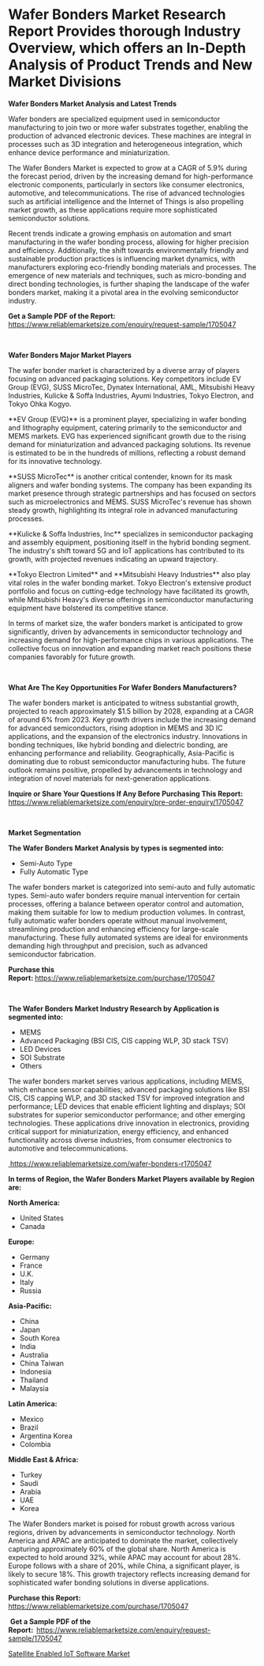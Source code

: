 <p><h1>Wafer Bonders Market Research Report Provides thorough Industry Overview, which offers an In-Depth Analysis of Product Trends and New Market Divisions</h1></p><p><strong>Wafer Bonders Market Analysis and Latest Trends</strong></p>
<p><p>Wafer bonders are specialized equipment used in semiconductor manufacturing to join two or more wafer substrates together, enabling the production of advanced electronic devices. These machines are integral in processes such as 3D integration and heterogeneous integration, which enhance device performance and miniaturization. </p><p>The Wafer Bonders Market is expected to grow at a CAGR of 5.9% during the forecast period, driven by the increasing demand for high-performance electronic components, particularly in sectors like consumer electronics, automotive, and telecommunications. The rise of advanced technologies such as artificial intelligence and the Internet of Things is also propelling market growth, as these applications require more sophisticated semiconductor solutions.</p><p>Recent trends indicate a growing emphasis on automation and smart manufacturing in the wafer bonding process, allowing for higher precision and efficiency. Additionally, the shift towards environmentally friendly and sustainable production practices is influencing market dynamics, with manufacturers exploring eco-friendly bonding materials and processes. The emergence of new materials and techniques, such as micro-bonding and direct bonding technologies, is further shaping the landscape of the wafer bonders market, making it a pivotal area in the evolving semiconductor industry.</p></p>
<p><strong>Get a Sample PDF of the Report:&nbsp;</strong> <a href="https://www.reliablemarketsize.com/enquiry/request-sample/1705047?utm_campaign=1836&utm_medium=2&utm_source=Github&utm_content=ia&utm_term=09012025&utm_id=wafer-bonders">https://www.reliablemarketsize.com/enquiry/request-sample/1705047</a></p>
<p>&nbsp;</p>
<p><strong>Wafer Bonders Major Market Players</strong></p>
<p><p>The wafer bonder market is characterized by a diverse array of players focusing on advanced packaging solutions. Key competitors include EV Group (EVG), SUSS MicroTec, Dynatex International, AML, Mitsubishi Heavy Industries, Kulicke & Soffa Industries, Ayumi Industries, Tokyo Electron, and Tokyo Ohka Kogyo.</p><p>**EV Group (EVG)** is a prominent player, specializing in wafer bonding and lithography equipment, catering primarily to the semiconductor and MEMS markets. EVG has experienced significant growth due to the rising demand for miniaturization and advanced packaging solutions. Its revenue is estimated to be in the hundreds of millions, reflecting a robust demand for its innovative technology.</p><p>**SUSS MicroTec** is another critical contender, known for its mask aligners and wafer bonding systems. The company has been expanding its market presence through strategic partnerships and has focused on sectors such as microelectronics and MEMS. SUSS MicroTec's revenue has shown steady growth, highlighting its integral role in advanced manufacturing processes.</p><p>**Kulicke & Soffa Industries, Inc** specializes in semiconductor packaging and assembly equipment, positioning itself in the hybrid bonding segment. The industry's shift toward 5G and IoT applications has contributed to its growth, with projected revenues indicating an upward trajectory.</p><p>**Tokyo Electron Limited** and **Mitsubishi Heavy Industries** also play vital roles in the wafer bonding market. Tokyo Electron's extensive product portfolio and focus on cutting-edge technology have facilitated its growth, while Mitsubishi Heavy's diverse offerings in semiconductor manufacturing equipment have bolstered its competitive stance.</p><p>In terms of market size, the wafer bonders market is anticipated to grow significantly, driven by advancements in semiconductor technology and increasing demand for high-performance chips in various applications. The collective focus on innovation and expanding market reach positions these companies favorably for future growth.</p></p>
<p>&nbsp;</p>
<p><strong>What Are The Key Opportunities For Wafer Bonders Manufacturers?</strong></p>
<p><p>The wafer bonders market is anticipated to witness substantial growth, projected to reach approximately $1.5 billion by 2028, expanding at a CAGR of around 6% from 2023. Key growth drivers include the increasing demand for advanced semiconductors, rising adoption in MEMS and 3D IC applications, and the expansion of the electronics industry. Innovations in bonding techniques, like hybrid bonding and dielectric bonding, are enhancing performance and reliability. Geographically, Asia-Pacific is dominating due to robust semiconductor manufacturing hubs. The future outlook remains positive, propelled by advancements in technology and integration of novel materials for next-generation applications.</p></p>
<p><strong>Inquire or Share Your Questions If Any Before Purchasing This Report:</strong> <a href="https://www.reliablemarketsize.com/enquiry/pre-order-enquiry/1705047?utm_campaign=1836&utm_medium=2&utm_source=Github&utm_content=ia&utm_term=09012025&utm_id=wafer-bonders">https://www.reliablemarketsize.com/enquiry/pre-order-enquiry/1705047</a></p>
<p>&nbsp;</p>
<p><strong>Market Segmentation</strong></p>
<p><strong>The Wafer Bonders Market Analysis by types is segmented into:</strong></p>
<p><ul><li>Semi-Auto Type</li><li>Fully Automatic Type</li></ul></p>
<p><p>The wafer bonders market is categorized into semi-auto and fully automatic types. Semi-auto wafer bonders require manual intervention for certain processes, offering a balance between operator control and automation, making them suitable for low to medium production volumes. In contrast, fully automatic wafer bonders operate without manual involvement, streamlining production and enhancing efficiency for large-scale manufacturing. These fully automated systems are ideal for environments demanding high throughput and precision, such as advanced semiconductor fabrication.</p></p>
<p><strong>Purchase this Report:&nbsp;</strong><a href="https://www.reliablemarketsize.com/purchase/1705047?utm_campaign=1836&utm_medium=2&utm_source=Github&utm_content=ia&utm_term=09012025&utm_id=wafer-bonders">https://www.reliablemarketsize.com/purchase/1705047</a></p>
<p>&nbsp;</p>
<p><strong>The Wafer Bonders Market Industry Research by Application is segmented into:</strong></p>
<p><ul><li>MEMS</li><li>Advanced Packaging (BSI CIS, CIS capping WLP, 3D stack TSV)</li><li>LED Devices</li><li>SOI Substrate</li><li>Others</li></ul></p>
<p><p>The wafer bonders market serves various applications, including MEMS, which enhance sensor capabilities; advanced packaging solutions like BSI CIS, CIS capping WLP, and 3D stacked TSV for improved integration and performance; LED devices that enable efficient lighting and displays; SOI substrates for superior semiconductor performance; and other emerging technologies. These applications drive innovation in electronics, providing critical support for miniaturization, energy efficiency, and enhanced functionality across diverse industries, from consumer electronics to automotive and telecommunications.</p></p>
<p><a href="https://www.reliablemarketsize.com/wafer-bonders-r1705047?utm_campaign=1836&utm_medium=2&utm_source=Github&utm_content=ia&utm_term=09012025&utm_id=wafer-bonders">&nbsp;https://www.reliablemarketsize.com/wafer-bonders-r1705047</a></p>
<p><strong>In terms of Region, the Wafer Bonders Market Players available by Region are:</strong></p>
<p>
    <p> <strong> North America: </strong>
        <ul>
            <li>United States</li>
            <li>Canada</li>
        </ul>
        </p> 
    <p> <strong> Europe: </strong>
        <ul>
            <li>Germany</li>
            <li>France</li>
            <li>U.K.</li>
            <li>Italy</li>
            <li>Russia</li>
        </ul>
        </p> 
    <p> <strong> Asia-Pacific: </strong>
        <ul>
            <li>China</li>
            <li>Japan</li>
            <li>South Korea</li>
            <li>India</li>
            <li>Australia</li>
            <li>China Taiwan</li>
            <li>Indonesia</li>
            <li>Thailand</li>
            <li>Malaysia</li>
        </ul>
        </p> 
    <p> <strong> Latin America: </strong>
        <ul>
            <li>Mexico</li>
            <li>Brazil</li>
            <li>Argentina Korea</li>
            <li>Colombia</li>
        </ul>
        </p> 
    <p> <strong> Middle East & Africa: </strong>
        <ul>
            <li>Turkey</li>
            <li>Saudi</li>
            <li>Arabia</li>
            <li>UAE</li>
            <li>Korea</li>
        </ul>
    </p>
    </p>
<p><p>The Wafer Bonders market is poised for robust growth across various regions, driven by advancements in semiconductor technology. North America and APAC are anticipated to dominate the market, collectively capturing approximately 60% of the global share. North America is expected to hold around 32%, while APAC may account for about 28%. Europe follows with a share of 20%, while China, a significant player, is likely to secure 18%. This growth trajectory reflects increasing demand for sophisticated wafer bonding solutions in diverse applications.</p></p>
<p><strong>Purchase this Report: </strong><a href="https://www.reliablemarketsize.com/purchase/1705047?utm_campaign=1836&utm_medium=2&utm_source=Github&utm_content=ia&utm_term=09012025&utm_id=wafer-bonders">https://www.reliablemarketsize.com/purchase/1705047</a></p>
<p>&nbsp;<strong>Get a Sample PDF of the Report:&nbsp;&nbsp;</strong><a href="https://www.reliablemarketsize.com/enquiry/request-sample/1705047?utm_campaign=1836&utm_medium=2&utm_source=Github&utm_content=ia&utm_term=09012025&utm_id=wafer-bonders">https://www.reliablemarketsize.com/enquiry/request-sample/1705047</a></p>
<p><strong></strong></p>
<p><p><a href="https://github.com/mabutironaldo/Market-Research-Report-List-6/blob/main/satellite-enabled-iot-software-market.md?utm_campaign=1836&utm_medium=2&utm_source=Github&utm_content=ia&utm_term=09012025&utm_id=wafer-bonders">Satellite Enabled IoT Software Market</a></p></p>